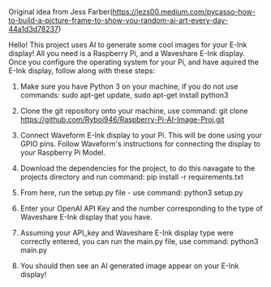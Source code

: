 Original idea from Jess Farber(https://jezs00.medium.com/pycasso-how-to-build-a-picture-frame-to-show-you-random-ai-art-every-day-44a1d3d78237)

Hello! This project uses AI to generate some cool images for your E-Ink display! All you need is a Raspberry Pi, and a Waveshare E-Ink display. Once you configure the operating system for your Pi, and have aquired the E-Ink display, follow along with these steps:

1. Make sure you have Python 3 on your machine, if you do not use commands: sudo apt-get update, sudo apt-get install python3

2. Clone the git repository onto your machine, use command: git clone https://github.com/Ryboi946/Raspberry-Pi-AI-Image-Proj.git

3. Connect Waveform E-Ink display to your Pi. This will be done using your GPIO pins. Follow Waveform's instructions for connecting the display to your Raspberry Pi Model.

4. Download the dependencies for the project, to do this navagate to the projects directory and run command: pip install -r requirements.txt

5. From here, run the setup.py file - use command: python3 setup.py

6. Enter your OpenAI API Key and the number corresponding to the type of Waveshare E-Ink display that you have.

7. Assuming your API_key and Waveshare E-Ink display type were correctly entered, you can run the main.py file, use command: python3 main.py

8. You should then see an AI generated image appear on your E-Ink display!
